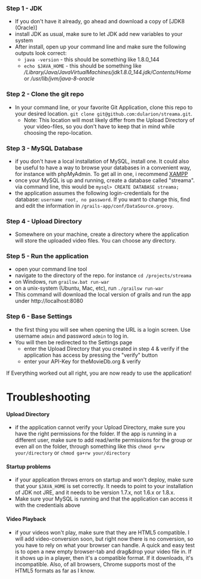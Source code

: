 ### Step 1 - JDK
- If you don't have it already, go ahead and download a copy of [JDK8 (Oracle)]
- install JDK as usual, make sure to let JDK add new variables to your system
- After install, open up your command line and make sure the following outputs look correct: 
  - `java -version`  - this should be something like 1.8.0_144
  - `echo $JAVA_HOME` - this should be something like _/Library/Java/JavaVirtualMachines/jdk1.8.0_144.jdk/Contents/Home_ or _/usr/lib/jvm/java-8-oracle_

### Step 2 - Clone the git repo
- In your command line, or your favorite Git Application, clone this repo to your desired location. `git clone git@github.com:dularion/streama.git`.
  - Note: This location will most likely differ from the Upload Directory of your video-files, so you don't have to keep that in mind while choosing the repo-location. 

### Step 3 - MySQL Database
- if you don't have a local installation of MySQL, install one. It could also be useful to have a way to browse your databases in a convenient way, for instance with phpMyAdmin. To get all in one, i recommend [XAMPP](https://www.apachefriends.org/index.html)
- once your MySQL is up and running, create a database called "streama". via command line, this would be `mysql> CREATE DATABASE streama;`
- the application assumes the following login-credentials for the database: `username root, no password`. If you want to change this, find and edit the information in `/grails-app/conf/DataSource.groovy`.

### Step 4 - Upload Directory
- Somewhere on your machine, create a directory where the application will store the uploaded video files. You can choose any directory.

### Step 5 - Run the application
- open your command line tool 
- navigate to the directory of the repo. for instance `cd /projects/streama`
- on Windows, run `grailsw.bat run-war`
- on a unix-system (Ubuntu, Mac, etc), run `./grailsw run-war`
- This command will download the local version of grails and run the app under http://localhost:8080


### Step 6 - Base Settings
- the first thing you will see when opening the URL is a login screen. Use username `admin` and password `admin` to log in. 
- You will then be redirected to the Settings page
  - enter the Upload Directory that you created in step 4 & verify if the application has access by pressing the "verify" button
  - enter your API-Key for theMovieDb.org & verify

If Everything worked out all right, you are now ready to use the application! 

# Troubleshooting
#### Upload Directory
- if the application cannot verify your Upload Directory, make sure you have the right permissions for the folder. If the app is running in a different user, make sure to add read/write permissions for the group or even all on the folder, through something like this `chmod g+rw your/directory` or `chmod ga+rw your/directory`

#### Startup problems
- if your application throws errors on startup and won't deploy, make sure that your `$JAVA_HOME` is set correctly. It needs to point to your installation of JDK not JRE, and it needs to be version 1.7.x, not 1.6.x or 1.8.x.
- Make sure your MySQL is running and that the application can access it with the credentials above

#### Video Playback
- if your videos won't play, make sure that they are HTML5 compatible. I will add video-conversion soon, but right now there is no conversion, so you have to rely on what your browser can handle. A quick and easy test is to open a new empty browser-tab and drag&drop your video file in. If it shows up in a player, then it's a compatible format. If it downloads, it's incompatible. Also, of all browsers, Chrome supports most of the HTML5 formats as far as I know. 
